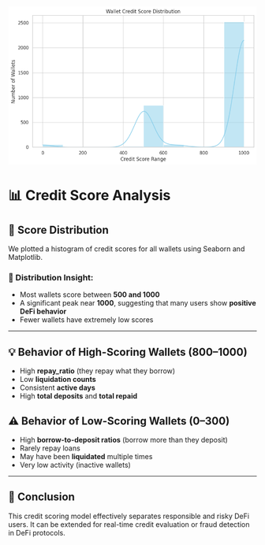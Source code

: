 ![Credit Score Distribution](credit_score_distribution.png)

# 📊 Credit Score Analysis

## 🧮 Score Distribution

We plotted a histogram of credit scores for all wallets using Seaborn and Matplotlib.

### 🔹 Distribution Insight:
- Most wallets score between **500 and 1000**
- A significant peak near **1000**, suggesting that many users show **positive DeFi behavior**
- Fewer wallets have extremely low scores

---

## 💡 Behavior of High-Scoring Wallets (800–1000)
- High **repay_ratio** (they repay what they borrow)
- Low **liquidation counts**
- Consistent **active days**
- High **total deposits** and **total repaid**

## ⚠️ Behavior of Low-Scoring Wallets (0–300)
- High **borrow-to-deposit ratios** (borrow more than they deposit)
- Rarely repay loans
- May have been **liquidated** multiple times
- Very low activity (inactive wallets)

---

## 📌 Conclusion

This credit scoring model effectively separates responsible and risky DeFi users. It can be extended for real-time credit evaluation or fraud detection in DeFi protocols.
